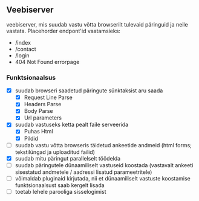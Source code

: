 ## Veebiserver
veebiserver, mis suudab vastu võtta browserilt tulevaid päringuid ja neile vastata. 
Placehorder endpont'id vaatamsieks:
- /index
- /contact
- /login
- 404 Not Found errorpage
### Funktsionaalsus
- [x] suudab browseri saadetud päringute sünktaksist aru saada
    - [x] Request Line Parse 
    - [x] Headers Parse 
    - [x] Body Parse
    - [x] Url parameters
- [x] suudab vastuseks ketta pealt faile serveerida
    - [x] Puhas Html
    - [x] Pildid
- [ ] suudab vastu võtta browseris täidetud ankeetide andmeid (html forms; tekstilüngad ja uploaditud failid)
- [x] suudab mitu päringut parallelselt töödelda
- [ ] suudab päringutele dünaamiliselt vastuseid koostada (vastavalt ankeeti sisestatud andmetele / aadressi lisatud parameetritele)
- [ ] võimaldab pluginaid kirjutada, nii et dünaamiliselt vastuste koostamise funktsionaalsust saab kergelt lisada
- [ ] toetab lehele parooliga sisselogimist

